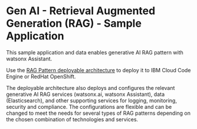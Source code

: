 # Gen AI - Retrieval Augmented Generation (RAG) - Sample Application
This sample application and data enables generative AI RAG pattern with watsonx Assistant.

Use the [RAG Pattern deployable architecture](https://cloud.ibm.com/catalog/7a4d68b4-cf8b-40cd-a3d1-f49aff526eb3/architecture/Retrieval_Augmented_Generation_Pattern-5fdd0045-30fc-4013-a8bc-6db9d5447a52-global) to deploy it to IBM Cloud Code Engine or RedHat OpenShift.

The deployable architecture also deploys and configures the relevant generative AI RAG services (watsonx.ai, watsonx Assistant), data (Elasticsearch), and other supporting services for logging, monitoring, security and compliance. The configurations are flexible and can be changed to meet the needs for several types of RAG patterns depending on the chosen combination of technologies and services. 


